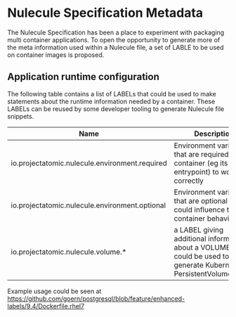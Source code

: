 # Nulecule Specification Metadata

The Nulecule Specification has been a place to experiment with packaging
multi container applications. To open the opportunity to generate more of the
meta information used within a Nulecule file, a set of LABLE to be used on
container images is proposed.

## Application runtime configuration

The following table contains a list of LABELs that could be used to make
statements about the runtime information needed by a container. These LABELs
can be reused by some developer tooling to generate Nulecule file snippets.

| Name           | Description                        |
|----------------|------------------------------------|
| io.projectatomic.nulecule.environment.required | Environment variables that are required by the container (eg its entrypoint) to work correctly |
| io.projectatomic.nulecule.environment.optional | Environment variables that are optional and could influence the container behavior |
| io.projectatomic.nulecule.volume.* | a LABEL giving additional information about a VOLUME, this could be used to generate Kubernetes PersistentVolumeClaims |

Example usage could be seen at https://github.com/goern/postgresql/blob/feature/enhanced-labels/9.4/Dockerfile.rhel7
